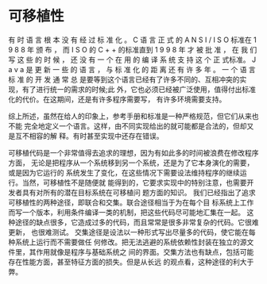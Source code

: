 # 可移植性

有 时 语 言 根 本 没 有 经 过 标 准 化 。 C 语 言 正 式 的 A N S I / I S O 标准在 1 9 8 8 年 颁 布 ， 而 I S O 的 C + + 的标准直到 1 9 9 8 年 才 被 批 准 ， 在 我 们 写 这 些 的 时 候 ， 还 没 有 一 个 在 用 的 编 译 系 统 支 持 这 个 正 式标准。 J a v a 是 更 新 一 些 的 语 言 ， 与 标 准 化 的 距 离 还 有 许 多 年 。 一 个 语 言 标 准 的 开 发 通 常 总 是要等到这个语言已经有了许多不同的、互相冲突的实现，有了进行统一的需求的时候;此 外，它也必须已经被广泛使用，值得付出标准化的代价。在这期间，还是有许多程序需要写， 有许多环境需要支持。

综上所述，虽然在给人的印象上，参考手册和标准是一种严格规范，但它们从来也不能 完全地定义一个语言。这样，由不同实现给出的就可能都是合法的，但却又是互不相容的解 释。有时甚至实现中还存在错误。

可移植代码是一个非常值得去追求的理想，因为有如此多的时间被浪费在修改程序方面， 无论是把程序从一个系统移到另一个系统，还是为了它本身演化的需要，或是因为它运行的 系统发生了变化，在这些情况下需要设法维持程序的继续运行。当然，可移植性不是随便就 能得到的，它要求实现中的特别注意，也需要开发者具有对所有的潜在目标系统在可移植问 题方面的知识。
我们已经指出了追求可移植性的两种途径，即联合和交集。联合途径相当于为在每个目 标系统上工作而写一个版本，利用条件编译一类的机制，把这些代码尽可能地汇集在一起。 这种途径的缺点很多，它造成过多的代码，而且常常是很多非常复杂的代码。它很难更新， 也很难测试。
交集途径是设法以一种形式写出尽量多的代码，使它能在每种系统上运行而不需要做任 何修改。把无法逃避的系统依赖性封装在独立的源文件里，其作用就像是程序与基础系统之 间的界面。交集方法也有缺点，包括可能存在性能方面，甚至特征方面的损失。但是从长远 的观点看，这种途径的利大于弊。
